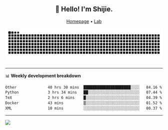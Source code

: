 <h2 align="center">👋 Hello! I'm Shijie.</h2>
<p align="center">
  <a href="https://xu-shi-jie.github.io"> Homepage</a> •
  <a href="https://onodalab.ees.hokudai.ac.jp"> Lab </a>
</p>

![Snake animation](https://github.com/xu-shi-jie/xu-shi-jie/blob/output/github-snake.svg)


-------

📊 **Weekly development breakdown**
<!--START_SECTION:waka-->

```txt
Other              40 hrs 30 mins  █████████████████████░░░░   84.16 %
Python             3 hrs 34 mins   ██░░░░░░░░░░░░░░░░░░░░░░░   07.44 %
TeX                2 hrs 6 mins    █░░░░░░░░░░░░░░░░░░░░░░░░   04.39 %
Docker             43 mins         ▒░░░░░░░░░░░░░░░░░░░░░░░░   01.52 %
XML                10 mins         ░░░░░░░░░░░░░░░░░░░░░░░░░   00.37 %
```

<!--END_SECTION:waka-->

-------
![](https://komarev.com/ghpvc/?username=xu-shi-jie&style=flat-square&color=blue) 
